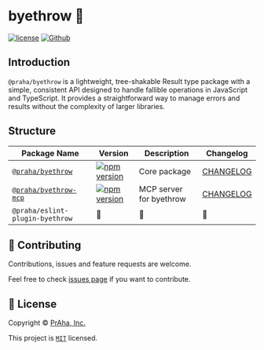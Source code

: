 # byethrow 👋

[![license](https://img.shields.io/badge/License-MIT-green.svg)](https://github.com/praha-inc/byethrow/blob/main/LICENSE)
[![Github](https://img.shields.io/github/followers/praha-inc?label=Follow&logo=github&style=social)](https://github.com/orgs/praha-inc/followers)

## Introduction

`@praha/byethrow` is a lightweight, tree-shakable Result type package with a simple, consistent API designed to handle fallible operations in JavaScript and TypeScript. It provides a straightforward way to manage errors and results without the complexity of larger libraries.

## Structure

| Package Name                           | Version                                                                                                                 | Description             | Changelog                                   |
|----------------------------------------|-------------------------------------------------------------------------------------------------------------------------|-------------------------|---------------------------------------------|
| [`@praha/byethrow`](packages/byethrow) | [![npm version](https://badge.fury.io/js/@praha%2Fbyethrow.svg)](https://www.npmjs.com/package/@praha/byethrow)         | Core package            | [CHANGELOG](packages/byethrow/CHANGELOG.md) |
| [`@praha/byethrow-mcp`](packages/mcp)  | [![npm version](https://badge.fury.io/js/@praha%2Fbyethrow-mcp.svg)](https://www.npmjs.com/package/@praha/byethrow-mcp) | MCP server for byethrow | [CHANGELOG](packages/mcp/CHANGELOG.md)      |
| `@praha/eslint-plugin-byethrow`        | 🚧                                                                                                                      | 🚧                      | 🚧                                          |

## 🤝 Contributing

Contributions, issues and feature requests are welcome.

Feel free to check [issues page](https://github.com/praha-inc/byethrow/issues) if you want to contribute.

## 📝 License

Copyright © [PrAha, Inc.](https://www.praha-inc.com/)

This project is [```MIT```](https://github.com/praha-inc/byethrow/blob/main/LICENSE) licensed.
